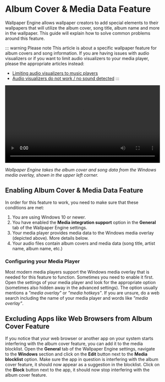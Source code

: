 # Album Cover & Media Data Feature

Wallpaper Engine allows wallpaper creators to add special elements to their wallpapers that will utilize the album cover, song title, album name and more in the wallpaper. This guide will explain how to solve common problems around this feature.

::: warning Please note
This article is about a specific wallpaper feature for album covers and song information. If you are having issues with audio visualizers or if you want to limit audio visualizers to your media player, please the appropriate articles instead:

* [Limiting audio visualizers to music players](/audio/limittomusicplayer)
* [Audio visualizers do not work / no sound detected](/audio/audiodetection)
:::

<video width="100%" controls autoplay loop>
  <source src="/videos/media_controls.mp4" type="video/mp4">
  Your browser does not support the video tag.
</video>

*Wallpaper Engine takes the album cover and song data from the Windows media overlay, shown in the upper left corner.*

## Enabling Album Cover & Media Data Feature

In order for this feature to work, you need to make sure that these conditions are met:

1. You are using Windows 10 or newer.
2. You have enabled the **Media integration support** option in the **General** tab of the Wallpaper Engine settings.
3. Your media player provides media data to the Windows media overlay (depicted above). More details below.
4. Your audio files contain album covers and media data (song title, artist name, album name, etc.)

### Configuring your Media Player

Most modern media players support the Windows media overlay that is needed for this feature to function. Sometimes you need to enable it first. Open the settings of your media player and look for the appropriate option (sometimes also hidden away in the advanced settings). The option usually mentions a *"media overlay"* or *"media hotkeys"*. If you are unsure, do a web search including the name of your media player and words like *"media overlay"*.

## Excluding Apps like Web Browsers from Album Cover Feature

If you notice that your web browser or another app on your system starts interfering with the album cover feature, you can add it to the media blocklist. Open the **General** tab of the Wallpaper Engine settings, navigate to the **Windows** section and click on the **Edit** button next to the **Media blocklist** option. Make sure the app in question is interfering with the album cover feature, it should now appear as a suggestion in the blocklist. Click on the **Block** button next to the app, it should now stop interfering with the album cover feature.